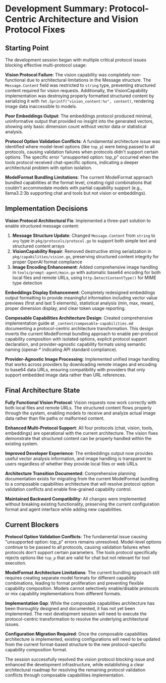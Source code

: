 # Development Summary: Protocol-Centric Architecture and Vision Protocol Fixes

## Starting Point

The development session began with multiple critical protocol issues blocking effective multi-protocol usage:

**Vision Protocol Failure**: The vision capability was completely non-functional due to architectural limitations in the Message structure. The `Message.Content` field was restricted to `string` type, preventing structured content required for vision requests. Additionally, the VisionCapability implementation was destroying properly formatted structured content by serializing it with `fmt.Sprintf("vision_content:%v", content)`, rendering image data inaccessible to models.

**Poor Embeddings Output**: The embeddings protocol produced minimal, uninformative output that provided no insight into the generated vectors, showing only basic dimension count without vector data or statistical analysis.

**Protocol Option Validation Conflicts**: A fundamental architecture issue was identified where model-level options (like `top_p`) were being passed to all protocols, causing validation failures when protocols didn't support certain options. The specific error "unsupported option: top_p" occurred when the tools protocol received chat-specific options, indicating a deeper architectural problem with option isolation.

**ModelFormat Bundling Limitations**: The current ModelFormat approach bundled capabilities at the format level, creating rigid combinations that couldn't accommodate models with partial capability support (e.g., llama3.2:3b supporting chat and tools but not vision or embeddings).

## Implementation Decisions

**Vision Protocol Architectural Fix**: Implemented a three-part solution to enable structured message content:
1. **Message Structure Update**: Changed `Message.Content` from `string` to `any` type in `pkg/protocols/protocol.go` to support both simple text and structured content arrays
2. **VisionCapability Repair**: Removed destructive string serialization in `pkg/capabilities/vision.go`, preserving structured content integrity for proper OpenAI format compliance
3. **Image Encoding Enhancement**: Added comprehensive image handling in `tools/prompt-agent/main.go` with automatic base64 encoding for both local files and remote URLs, using `http.DetectContentType()` for MIME type detection

**Embeddings Display Enhancement**: Completely redesigned embeddings output formatting to provide meaningful information including vector value previews (first and last 5 elements), statistical analysis (min, max, mean), proper dimension display, and clear token usage reporting.

**Composable Capabilities Architecture Design**: Created comprehensive implementation guide at `_context/composable-capabilities.md` documenting a protocol-centric architecture transformation. This design inverts the current ModelFormat bundling approach to enable per-protocol capability composition with isolated options, explicit protocol support declaration, and provider-agnostic capability formats using semantic naming (openai-* indicating API standard compliance).

**Provider-Agnostic Image Processing**: Implemented unified image handling that works across providers by downloading remote images and encoding to base64 data URLs, ensuring compatibility with providers that only support embedded image data rather than URL references.

## Final Architecture State

**Fully Functional Vision Protocol**: Vision requests now work correctly with both local files and remote URLs. The structured content flows properly through the system, enabling models to receive and analyze actual image data rather than file paths or malformed content.

**Enhanced Multi-Protocol Support**: All four protocols (chat, vision, tools, embeddings) are operational with the current architecture. The vision fixes demonstrate that structured content can be properly handled within the existing system.

**Improved Developer Experience**: The embeddings output now provides useful vector analysis information, and image handling is transparent to users regardless of whether they provide local files or web URLs.

**Architecture Transition Documented**: Comprehensive planning documentation exists for migrating from the current ModelFormat bundling to a composable capabilities architecture that will resolve protocol option validation conflicts and enable fine-grained capability control.

**Maintained Backward Compatibility**: All changes were implemented without breaking existing functionality, preserving the current configuration format and agent interface while adding new capabilities.

## Current Blockers

**Protocol Option Validation Conflicts**: The fundamental issue causing "unsupported option: top_p" errors remains unresolved. Model-level options continue to be passed to all protocols, causing validation failures when protocols don't support certain parameters. The tools protocol specifically rejects options like `top_p` that are valid for chat but not relevant for tool execution.

**ModelFormat Architecture Limitations**: The current bundling approach still requires creating separate model formats for different capability combinations, leading to format proliferation and preventing flexible capability composition. Models cannot selectively enable/disable protocols or mix capability implementations from different formats.

**Implementation Gap**: While the composable capabilities architecture has been thoroughly designed and documented, it has not yet been implemented. The next development session will need to execute the protocol-centric transformation to resolve the underlying architectural issues.

**Configuration Migration Required**: Once the composable capabilities architecture is implemented, existing configurations will need to be updated from the current format-based structure to the new protocol-specific capability composition format.

The session successfully resolved the vision protocol blocking issue and enhanced the development infrastructure, while establishing a clear architectural roadmap for resolving the remaining protocol validation conflicts through composable capabilities implementation.